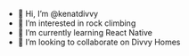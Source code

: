 - 👋 Hi, I’m @kenatdivvy
- 👀 I’m interested in rock climbing
- 🌱 I’m currently learning React Native
- 💞️ I’m looking to collaborate on Divvy Homes

<!---
kenatdivvy/kenatdivvy is a ✨ special ✨ repository because its `README.md` (this file) appears on your GitHub profile.
You can click the Preview link to take a look at your changes.
--->
